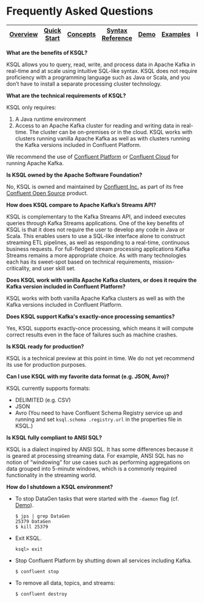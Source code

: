 # Frequently Asked Questions

| [Overview](/docs#ksql-documentation) |[Quick Start](/docs/quickstart#quick-start) | [Concepts](/docs/concepts.md#concepts) | [Syntax Reference](/docs/syntax-reference.md#syntax-reference) |[Demo](/ksql-clickstream-demo#clickstream-analysis) | [Examples](/docs/examples.md#examples) | FAQ |
|---|----|-----|----|----|----|----|


**What are the benefits of KSQL?**

KSQL allows you to query, read, write, and process data in Apache Kafka in real-time and at scale using intuitive SQL-like syntax. KSQL does not require proficiency with a programming language such as Java or Scala, and you don’t have to install a separate processing cluster technology.

**What are the technical requirements of KSQL?**

KSQL only requires:

1. A Java runtime environment
2. Access to an Apache Kafka cluster for reading and writing data in real-time. The cluster can be on-premises or in
   the cloud.  KSQL works with clusters running vanilla Apache Kafka as well as with clusters running the Kafka
   versions included in Confluent Platform.

We recommend the use of [Confluent Platform](https://www.confluent.io/product/confluent-platform/) or [Confluent Cloud](https://www.confluent.io/confluent-cloud/) for running Apache Kafka.

**Is KSQL owned by the Apache Software Foundation?**

No, KSQL is owned and maintained by [Confluent Inc.](https://www.confluent.io/) as part of its free [Confluent Open Source](https://www.confluent.io/product/confluent-open-source/) product.

**How does KSQL compare to Apache Kafka’s Streams API?**

KSQL is complementary to the Kafka Streams API, and indeed executes queries through Kafka Streams applications. One of the key benefits of KSQL is that it does not require the user to develop any code in Java or Scala.
This enables users to use a SQL-like interface alone to construct streaming ETL pipelines, as well as responding to a real-time, continuous business requests. For full-fledged stream processing applications Kafka Streams remains a more appropriate choice.
As with many technologies each has its sweet-spot based on technical requirements, mission-criticality, and user skill set.

**Does KSQL work with vanilla Apache Kafka clusters, or does it require the Kafka version included in Confluent**
**Platform?**

KSQL works with both vanilla Apache Kafka clusters as well as with the Kafka versions included in Confluent Platform.


**Does KSQL support Kafka's exactly-once processing semantics?**

Yes, KSQL supports exactly-once processing, which means it will compute correct results even in the face of failures
such as machine crashes.

**Is KSQL ready for production?**

KSQL is a technical preview at this point in time.  We do not yet recommend its use for production purposes.

**Can I use KSQL with my favorite data format (e.g. JSON, Avro)?**

KSQL currently supports formats:

* DELIMITED (e.g. CSV)
* JSON
* Avro (You need to have Confluent Schema Registry service up and running and set `ksql.schema
.registry.url` in the properties file in KSQL.)


**Is KSQL fully compliant to ANSI SQL?**

KSQL is a dialect inspired by ANSI SQL. It has some differences because it is geared at processing streaming data. For example, ANSI SQL has no notion of “windowing” for use cases such as performing aggregations on data grouped into 5-minute windows, which is a commonly required functionality in the streaming world.

**How do I shutdown a KSQL environment?**

-  To stop DataGen tasks that were started with the `-daemon` flag
   (cf. [Demo](/ksql-clickstream-demo#clickstream-analysis)).

   ```
   $ jps | grep DataGen
   25379 DataGen
   $ kill 25379
   ```

-  Exit KSQL.

   ```
   ksql> exit
   ```

-  Stop Confluent Platform by shutting down all services including Kafka.

   ```
   $ confluent stop
   ```

-  To remove all data, topics, and streams:

   ```
   $ confluent destroy
   ```
